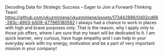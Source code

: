 Decoding Data for Strategic Success – Eager to Join a Forward-Thinking Team!
https://github.com/vkuzminiene/vkuzminiene/assets/173442886/0d02cd66-283c-4903-b509-477965180562
I always had a chance to work in places with high and brave purposes only. That is the reason, why I apply only to those job  offers, where I am sure that my heart will be dedicated to it.
I am quick learner, very curious, have huge empathy and I can help in your everyday work with my energy, motivation and be a part of very important mission in your company!

